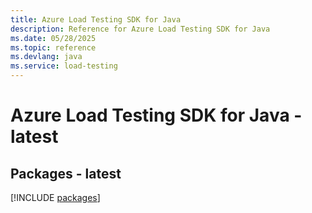 ```yaml
---
title: Azure Load Testing SDK for Java
description: Reference for Azure Load Testing SDK for Java
ms.date: 05/28/2025
ms.topic: reference
ms.devlang: java
ms.service: load-testing
---
```

# Azure Load Testing SDK for Java - latest
## Packages - latest
[!INCLUDE [packages](load-testing-index.md)]